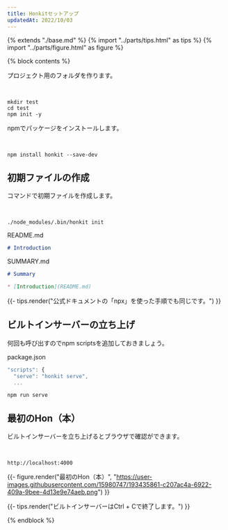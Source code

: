 ```yaml
---
title: Honkitセットアップ
updatedAt: 2022/10/03
---
```

{% extends "./base.md" %}
{% import "../parts/tips.html" as tips %}
{% import "../parts/figure.html" as figure %}

{% block contents %}

プロジェクト用のフォルダを作ります。

<br>

```shell
mkdir test
cd test
npm init -y
```

npmでパッケージをインストールします。

<br>

```shell
npm install honkit --save-dev
```

## 初期ファイルの作成

コマンドで初期ファイルを作成します。

<br>

```shell
./node_modules/.bin/honkit init
```

<div class="code-title">README.md</div>

```md
# Introduction
```

<div class="code-title">SUMMARY.md</div>

```md
# Summary

* [Introduction](README.md)
```

{{- tips.render("公式ドキュメントの「npx」を使った手順でも同じです。") }}

## ビルトインサーバーの立ち上げ

何回も呼び出すのでnpm scriptsを追加しておきましょう。

<div class="code-title">package.json</div>

```js
"scripts": {
  "serve": "honkit serve",
  ...
```

```shell
npm run serve
```

## 最初のHon（本）

ビルトインサーバーを立ち上げるとブラウザで確認ができます。

<br>

`http://localhost:4000`

{{- figure.render("最初のHon（本）", "https://user-images.githubusercontent.com/15980747/193435861-c207ac4a-6922-409a-9bee-4d13e9e74aeb.png") }}

{{- tips.render("ビルトインサーバーはCtrl + Cで終了します。") }}

{% endblock %}
